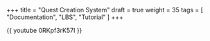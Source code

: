+++
title = "Quest Creation System"
draft = true
weight = 35
tags = [ "Documentation", "LBS", "Tutorial" ]
+++

{{ youtube 0RKpf3rK57I }}

